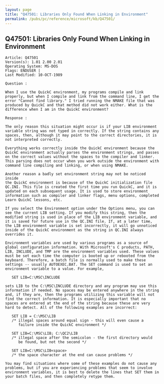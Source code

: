 ```yaml
---
layout: page
title: "Q47501: Libraries Only Found When Linking in Environment"
permalink: /pubs/pc/reference/microsoft/kb/Q47501/
---
```


## Q47501: Libraries Only Found When Linking in Environment

	Article: Q47501
	Version(s): 1.01 2.00 2.01
	Operating System: MS-DOS
	Flags: ENDUSER |
	Last Modified: 10-OCT-1989
	
	Question :
	
	When I use the QuickC environment, my programs compile and link
	properly, but when I compile and link from the command line, I get the
	error "Cannot find library." I tried running the NMAKE file that was
	produced by QuickC and that method did not work either. What is the
	difference when I am in the QuickC environment?
	
	Response :
	
	The only reason this situation might occur is if your LIB environment
	variable string was not typed in correctly. If the string contains any
	spaces, then, although it may point to the correct directories, it is
	not interpreted correctly.
	
	Everything works correctly inside the QuickC environment because the
	QuickC environment actually parses the environment strings, and passes
	on the correct values without the spaces to the compiler and linker.
	This parsing does not occur when you work outside the environment with
	command line compiling and linking, or when using NMAKE.
	
	Another reason a badly set environment string may not be noticed inside
	the QuickC environment is because of the QuickC initialization file
	QC.INI. This file is created the first time you run QuickC, and it is
	updated on each subsequent usage. It is used to store environment
	information such as compiler and linker flags, menu options, completed
	Learn QuickC lessons, etc.
	
	If you select the Environment option under the Options menu, you can
	see the current LIB setting. If you modify this string, then the
	modified string is used in place of the LIB environment variable, and
	it is saved for future use in the QC.INI file. If, at a later time,
	the LIB environment variable is set incorrectly, it will go unnoticed
	inside of the QuickC environment as the string in QC.INI always
	overrides it.
	
	Environment variables are used by various programs as a source of
	global configuration information. With Microsoft's C products, PATH,
	LIB, INCLUDE, and TMP are the environment variables used. These values
	must be set each time the computer is booted up or rebooted from the
	keyboard. Therefore, a batch file is normally used to make these
	settings -- usually AUTOEXEC.BAT. The SET command is used to set an
	environment variable to a value. For example,
	
	   SET LIB=C:\MSC\INCLUDE
	
	sets LIB to the C:\MSC\INCLUDE directory and any program may use this
	information if needed. No spaces may be entered anywhere in the string
	and, if they are, then the programs utilizing this variable will not
	find the correct information. It is especially important that no
	spaces are entered at the end of the string because these are very
	hard to detect. All of the following examples are incorrect:
	
	   SET LIB = C:\MSC\LIB
	   /* illegal spaces around equal sign - this will even cause a
	      failure inside the QuickC environment */
	
	   SET LIB=C:\MSC\LIB; C:\QC2\LIB
	   /* illegal space after the semicolon - the first directory would
	      be found, but not the second */
	
	   SET LIB=C:\MSC\LIB<space>
	   /* the space character at the end can cause problems */
	
	You may find situations where some of these examples do not cause any
	problems, but if you are experiencing problems that seem to involve
	environment variables, it is best to delete the lines that SET them in
	your batch files, and then completely retype them.
